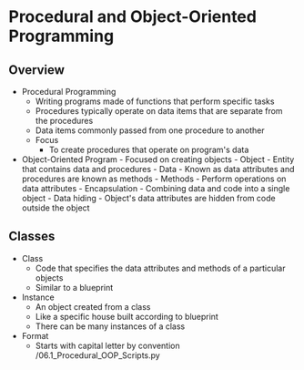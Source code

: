 # Procedural and Object-Oriented Programming
## Overview
- Procedural Programming
	- Writing programs made of functions that perform specific tasks
	- Procedures typically operate on data items that are separate from the procedures
	- Data items commonly passed from one procedure to another
	- Focus
		- To create procedures that operate on program's data 
- Object-Oriented Program
		- Focused on creating objects
			- Object
				- Entity that contains data and procedures
			- Data
				- Known as data attributes and procedures are known as methods 
			- Methods
				- Perform operations on data attributes
		- Encapsulation
			- Combining data and code into a single object
		- Data hiding
			- Object's data attributes are hidden from code outside the object
## Classes
- Class
	- Code that specifies the data attributes and methods of a particular objects
	- Similar to a blueprint 
- Instance
	- An object created from a class
	- Like a specific house built according to blueprint
	- There can be many instances of a class
- Format
	- Starts with capital letter by convention
	/06.1_Procedural_OOP_Scripts.py